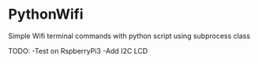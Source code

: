 # PythonWifi
Simple Wifi terminal commands with python script using subprocess class  

TODO:
-Test on RspberryPi3
-Add I2C LCD

